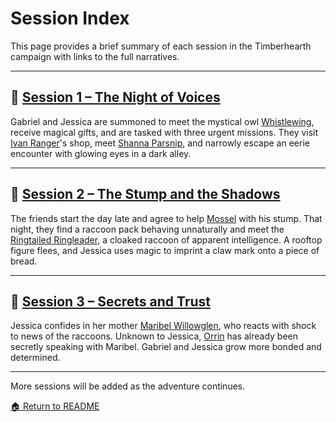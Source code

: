# Session Index

This page provides a brief summary of each session in the Timberhearth campaign with links to the full narratives.

---

## 📘 [Session 1 – The Night of Voices](sessions/session-01.md)
Gabriel and Jessica are summoned to meet the mystical owl [Whistlewing](characters/npcs/whistlewing.md), receive magical gifts, and are tasked with three urgent missions. They visit [Ivan Ranger](characters/npcs/ivan-ranger.md)'s shop, meet [Shanna Parsnip](characters/npcs/shanna-parsnip.md), and narrowly escape an eerie encounter with glowing eyes in a dark alley.

---

## 📘 [Session 2 – The Stump and the Shadows](sessions/session-02.md)
The friends start the day late and agree to help [Mossel](characters/npcs/mossel.md) with his stump. That night, they find a raccoon pack behaving unnaturally and meet the [Ringtailed Ringleader](characters/npcs/ringtailed-ringleader.md), a cloaked raccoon of apparent intelligence. A rooftop figure flees, and Jessica uses magic to imprint a claw mark onto a piece of bread.

---

## 📘 [Session 3 – Secrets and Trust](sessions/session-03.md)
Jessica confides in her mother [Maribel Willowglen](characters/family/maribel-willowglen.md), who reacts with shock to news of the raccoons. Unknown to Jessica, [Orrin](characters/family/orrin-thatcher.md) has already been secretly speaking with Maribel. Gabriel and Jessica grow more bonded and determined.

---

More sessions will be added as the adventure continues.

[🏠 Return to README](README.md)
